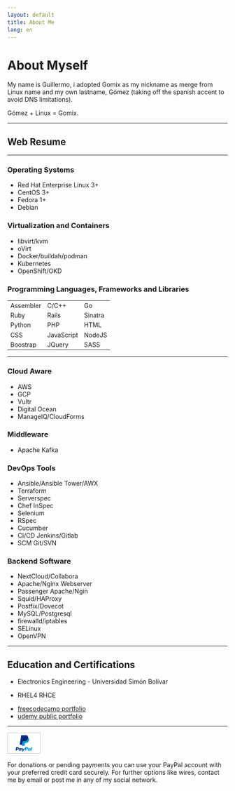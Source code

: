 ```yaml
---
layout: default
title: About Me
lang: en
---
```

# About Myself

My name is Guillermo, i adopted Gomix as my nickname as merge from Linux name and my own lastname, Gómez (taking off the spanish accent to avoid DNS limitations).

Gómez + Linux = Gomix.

<hr />

## Web Resume

<hr />

<!-- First Rowd -->
<div class="row">
<!-- First Column -->
<div class="col"> 
<h3>Operating Systems</h3>
<ul>
<li>Red Hat Enterprise Linux 3+</li>
<li>CentOS 3+</li>
<li>Fedora 1+</li>
<li>Debian</li>
</ul>
</div>
 
<!-- Second Column -->
<div class="col"> 
<h3>Virtualization and Containers</h3>
<ul>
  <li>libvirt/kvm</li>
  <li>oVirt</li>
  <li>Docker/buildah/podman</li>
  <li>Kubernetes</li>
  <li>OpenShift/OKD</li>
</ul>
</div>

<!-- Third Column -->
<div class="col"> 
  <h3>Programming Languages, Frameworks and Libraries</h3>
  <div class="table-responsive-sm">
  <table class="table-dark table-hover table-striped">
  <tr>
    <td>Assembler</td>
    <td>C/C++</td>
    <td>Go</td>
  </tr>

  <tr>
    <td>Ruby</td>
    <td>Rails</td>
    <td>Sinatra</td>
  </tr>

  <tr>
    <td>Python</td>
    <td>PHP</td>
    <td>HTML</td>
  </tr>

  <tr>
    <td>CSS</td>
    <td>JavaScript</td>
    <td>NodeJS</td>
  </tr>

  <tr>
    <td>Boostrap</td>
    <td>JQuery</td>
    <td>SASS</td>
  </tr>
  </table>
  </div>

</div>
</div>

<hr />
 
<!-- Second Row -->
<div class="row">
 <!-- First Column -->
 <div class="col"> 
  <h3>Cloud Aware</h3>
  <ul>
   <li>AWS</li>
   <li>GCP</li>
   <li>Vultr</li>
   <li>Digital Ocean</li>
   <li>ManageIQ/CloudForms</li>
  </ul>

  <h3>Middleware</h3>
  <ul><li>Apache Kafka</li></ul>
 </div> 

 <!-- Second Column -->
 <div class="col"> 
  <h3>DevOps Tools</h3>
  <ul>
   <li>Ansible/Ansible Tower/AWX</li>
   <li>Terraform</li>
   <li>Serverspec</li>
   <li>Chef InSpec</li>
   <li>Selenium</li>
   <li>RSpec</li>
   <li>Cucumber</li>
   <li>CI/CD Jenkins/Gitlab</li>
   <li>SCM Git/SVN</li>
  </ul>
 </div> 

 <!-- Third Column -->
 <div class="col"> 
  <h3>Backend Software</h3>
  <ul>
   <li>NextCloud/Collabora</li>
   <li>Apache/Nginx Webserver</li>
   <li>Passenger Apache/Ngin</li>
   <li>Squid/HAProxy</li>
   <li>Postfix/Dovecot</li>
   <li>MySQL/Postgresql</li>
   <li>firewalld/iptables</li>
   <li>SELinux</li>
   <li>OpenVPN</li>
  </ul>
 </div> 
</div> 

<hr />

## Education and Certifications

<!-- Third Row -->
<div class="row">
 <!-- First Column -->
 <div class="col"> 
  <ul>
   <li>Electronics Engineering - Universidad Simón Bolívar</li>
  </ul>
 </div> 
 <!-- Second Column -->
 <div class="col"> 
  <ul>
   <li>RHEL4 RHCE</li>
  </ul>

 </div> 
 <!-- Third Column -->
 <div class="col"> 
  <ul>
   <li><a href="https://www.freecodecamp.org/gomix">freecodecamp portfolio</a></li>
   <li><a href="https://www.udemy.com/user/guillermo-gomez-52/">udemy public portfolio</a></li>
  </ul>

 </div> 
</div>

<hr />

<!-- Grid row -->
<div class="row">

  <div class="col text-center">
  </div>

  <!-- Grid column -->
  <div class="ml-3 mr-3 mb-0 pb-0">
   <a href="https://www.paypal.me/ggomix">
      <img class="img-fluid img-thumbnail float-right mr-3" 
           src="/assets/images/paypal/paypal-logo/vertical/pp_cc_mark_37x23.jpg" 
           alt="paypal.me" /></a>
   <p>For donations or pending payments you can use your PayPal account with your preferred credit card securely. For further options like wires, contact me by email or post me in any of my social network.</p>
  </div>

</div>

